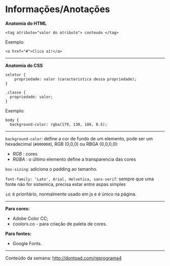 # Informações/Anotações

**Anatomia do HTML**
``` 
<tag atributo="valor do atributo"> conteudo </tag>
```

Exemplo: 
```
<a href="#">Clica aí!</a>
```

---

**Anatomia do CSS**

```
seletor {
    propriedade: valor (caracteristica dessa propriedade);
}
```

```
.classe {
  propriedade: valor;
}
```
Exemplo:
```
body {
  background-color: rgba(179, 130, 186, 0.5);
```
---
``background-color``: define a cor de fundo de um elemento, pode ser um hexadecimal (``#000000``), RGB (0,0,0) ou RBGA (0,0,0,0):
- _RGB_ : cores
- _RGBA_ : o último elemento define a transparencia das cores

``box-sizing``: adiciona o padding ao tamanho.

``font-family: 'Lato', Arial, Helvetica, sans-serif``: sempre que uma fonte não for sistemica, precisa estar entre aspas simples 

``id``: é prioritário, normalmente usado em js e é único na página.

---

**Para cores:**
- Adobe Color CC;
- coolors.co - para criação de paleta de cores.

**Para fontes:**
- Google Fonts.

---
Conteúdo da semana: http://dontpad.com/reprograma4